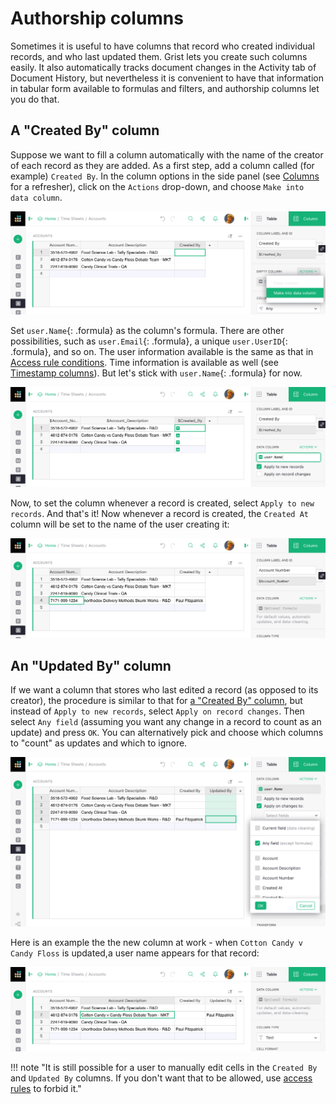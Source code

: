 Authorship columns
===================

Sometimes it is useful to have columns that record who created individual records, and
who last updated them.  Grist lets you create such columns easily.  It also automatically
tracks document changes in the Activity tab of Document History, but nevertheless it is
convenient to have that information in tabular form available to formulas and filters,
and authorship columns let you do that.

A "Created By" column
------------------------

Suppose we want to fill a column automatically with the name of the creator
of each record as they are added.  As a first step, add a column called 
(for example) `Created By`.  In the column options in the side panel
(see [Columns](col-types.md) for a refresher), click on the `Actions`
drop-down, and choose `Make into data column`.

![starting a Created-By column](images/formulas/formulas-created-by-convert.png)

Set `user.Name`{: .formula} as the column's formula.  There are other possibilities,
such as  `user.Email`{: .formula}, a unique `user.UserID`{: .formula}, and so on.  The
user information available is the same as that in [Access rule conditions](access-rules.md#access-rule-conditions).
Time information is available as well (see [Timestamp columns](timestamps.md)).
But let's stick with `user.Name`{: .formula} for now.

![a Created-By column](images/formulas/formulas-created-by-final.png)

Now, to set the column whenever a record is created, select `Apply to new records`.
And that's it!  Now whenever a record is created, the `Created At` column will be
set to the name of the user creating it:

![a Created-By example](images/formulas/formulas-created-by-autofill.png)


An "Updated By" column
-------------------------

If we want a column that stores who last edited a record (as opposed to its creator),
the procedure is similar to that for [a "Created By" column](authorship.md#a-created-by-column),
but instead of `Apply to new records`,
select `Apply on record changes`.  Then select `Any field` (assuming you want any
change in a record to count as an update) and press `OK`.  You can alternatively
pick and choose which columns to "count" as updates and which to ignore.

![an Updated-By column](images/formulas/formulas-updated-by-setup.png)

Here is an example the the new column at work - when `Cotton Candy v Candy Floss`
is updated,a user name appears for that record:

![an Updated-By column](images/formulas/formulas-updated-by-autofill.png)

!!! note "It is still possible for a user to manually edit cells in the `Created By` and `Updated By` columns. If you don't want that to be allowed, use [access rules](access-rules.md) to forbid it."

